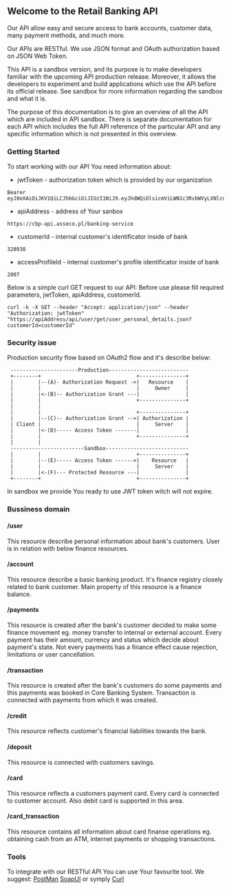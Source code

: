 ## Welcome to the Retail Banking API

Our API allow easy and secure access to bank accounts, customer data, many payment methods, and much more.

Our APIs are RESTful. We use JSON format and OAuth authorization based on JSON Web Token.

This API is a sandbox version, and its purpose is to make developers familiar with the upcoming API production release. Moreover, it allows the developers to experiment and build applications which use the API before its official release. See sandbox for more information regarding the sandbox and what it is.

The purpose of this documentation is to give an overview of all the API which are included in API sandbox. There is separate documentation for each API which includes the full API reference of the particular API and any specific information which is not presented in this overview.

### Getting Started

To start working with our API You need information about:
- jwtToken - authorization token which is provided by our organization
```
Bearer eyJ0eXAiOiJKV1QiLCJhbGciOiJIUzI1NiJ9.eyJhdWQiOlsicmViLWN1c3RvbWVyLXNlcnZpY2UiXSwidXNlcl9uYW1lIjoiTUIxQk1PNlIiLCJpZGVudGl0eSI6eyJvcmdfdW5pdCI6Im91PTk0NixvPVNHQi1CQU5LLGRjPUFDUCxkYz11ZmUsZGM9Y29tIiwicGVyc29uX2lkIjoiMzI4MDM4Iiwicm9sZSI6IkNVU1RPTUVSIiwiYWNjZXNzX3Byb2ZpbGVfaWQiOiIyMDA3In0sInNjb3BlIjpbIndyaXRlIiwicmVhZCJdLCJpc3MiOiJpc3N1ZXIiLCJqdGkiOiJlYmY0ZGZmYS00ZWU2LTQ4NGUtODdiMy1hYzc5MDk3ZWRmZjUiLCJhdXRob3JpdGllcyI6WyJST0xFX1VTRVIiXX0.W3ZMfIHLu401I3CKG0lv0Om3xPoZqeVn2DdJQEzPtyQ
```
- apiAddress - address of Your sanbox
```
https://cbp-api.asseco.pl/banking-service
```

- customerId - internal customer's identificator inside of bank
```
328038
```

- accessProfileId - internal customer's profile identificator inside of bank
```
2007
```

Below is a simple curl GET request to our API:
Before use please fill required parameters, jwtToken, apiAddress, customerId.

``` 
curl -k -X GET --header "Accept: application/json" --header "Authorization: jwtToken" "https://apiAddress/api/user/get/user_personal_details.json?customerId=customerId"
```

### Security issue

Production security flow based on OAuth2 flow and it's describe below:

     ----------------------Production--------------------------
     +--------+                               +---------------+
     |        |--(A)- Authorization Request ->|   Resource    |
     |        |                               |     Owner     |
     |        |<-(B)-- Authorization Grant ---|               |
     |        |                               +---------------+
     |        |
     |        |                               +---------------+
     |        |--(C)-- Authorization Grant -->| Authorization |
     | Client |                               |     Server    |
     |        |<-(D)----- Access Token -------|               |
     |        |                               +---------------+
     |        |
     ------------------------Sandbox---------------------------
     |        |                               +---------------+
     |        |--(E)----- Access Token ------>|    Resource   |
     |        |                               |     Server    |
     |        |<-(F)--- Protected Resource ---|               |
     +--------+                               +---------------+

In sandbox we provide You ready to use JWT token witch will not expire.

### Bussiness domain

#### /user
This resource describe personal information about bank's customers. User is in relation with below finance resources.

#### /account
This resource describe a basic banking product. It's finance registry closely related to bank customer. Main property of this resource is a finance balance.

#### /payments
This resource is created after the bank's customer decided to make some finance movement eg. money transfer to internal or external account. Every payment has their amount, currency and status which decide about payment's state. Not every payments has a finance effect cause rejection, limitations or user cancellation.

#### /transaction
This resource is created after the bank's customers do some payments and this payments was booked in Core Banking System.
Transaction is connected with payments from which it was created.

#### /credit
This resource reflects customer's financial liabilities towards the bank.

#### /deposit
This resource is connected with customers savings.

#### /card
This resource reflects a customers payment card. Every card is connected to customer account. Also debit card is supported in this area.

#### /card_transaction
This resource contains all information about card finanse operations eg. obtaining cash from an ATM, internet payments or shopping transactions.

### Tools

To integrate with our RESTful API You can use Your favourite tool. We suggest: 
[PostMan](https://www.getpostman.com)
[SoapUI](https://www.soapui.org) or symply 
[Curl](https://curl.haxx.se)
